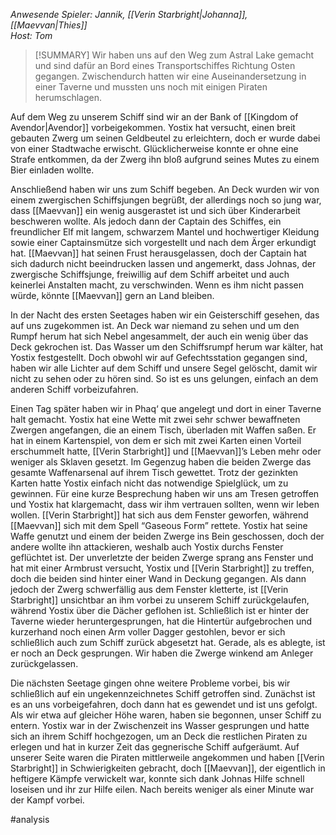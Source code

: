 _Anwesende Spieler: Jannik, [[Verin Starbright|Johanna]], [[Maevvan|Thies]]  
Host: Tom_

>[!SUMMARY]
>Wir haben uns auf den Weg zum Astral Lake gemacht und sind dafür an Bord eines Transportschiffes Richtung Osten gegangen. Zwischendurch hatten wir eine Auseinandersetzung in einer Taverne und mussten uns noch mit einigen Piraten herumschlagen.

Auf dem Weg zu unserem Schiff sind wir an der Bank of [[Kingdom of Avendor|Avendor]] vorbeigekommen. Yostix hat versucht, einen breit gebauten Zwerg um seinen Geldbeutel zu erleichtern, doch er wurde dabei von einer Stadtwache erwischt. Glücklicherweise konnte er ohne eine Strafe entkommen, da der Zwerg ihn bloß aufgrund seines Mutes zu einem Bier einladen wollte.

Anschließend haben wir uns zum Schiff begeben. An Deck wurden wir von einem zwergischen Schiffsjungen begrüßt, der allerdings noch so jung war, dass [[Maevvan]] ein wenig ausgerastet ist und sich über Kinderarbeit beschweren wollte. Als jedoch dann der Captain des Schiffes, ein freundlicher Elf mit langem, schwarzem Mantel und hochwertiger Kleidung sowie einer Captainsmütze sich vorgestellt und nach dem Ärger erkundigt hat. [[Maevvan]] hat seinen Frust herausgelassen, doch der Captain hat sich dadurch nicht beeindrucken lassen und angemerkt, dass Johnas, der zwergische Schiffsjunge, freiwillig auf dem Schiff arbeitet und auch keinerlei Anstalten macht, zu verschwinden. Wenn es ihm nicht passen würde, könnte [[Maevvan]] gern an Land bleiben.

In der Nacht des ersten Seetages haben wir ein Geisterschiff gesehen, das auf uns zugekommen ist. An Deck war niemand zu sehen und um den Rumpf herum hat sich Nebel angesammelt, der auch ein wenig über das Deck gekrochen ist. Das Wasser um den Schiffsrumpf herum war kälter, hat Yostix festgestellt. Doch obwohl wir auf Gefechtsstation gegangen sind, haben wir alle Lichter auf dem Schiff und unsere Segel gelöscht, damit wir nicht zu sehen oder zu hören sind. So ist es uns gelungen, einfach an dem anderen Schiff vorbeizufahren.

Einen Tag später haben wir in Phaq‘ que angelegt und dort in einer Taverne halt gemacht. Yostix hat eine Wette mit zwei sehr schwer bewaffneten Zwergen angefangen, die an einem Tisch, überladen mit Waffen saßen. Er hat in einem Kartenspiel, von dem er sich mit zwei Karten einen Vorteil erschummelt hatte, [[Verin Starbright]] und [[Maevvan]]’s Leben mehr oder weniger als Sklaven gesetzt. Im Gegenzug haben die beiden Zwerge das gesamte Waffenarsenal auf ihrem Tisch gewettet. Trotz der gezinkten Karten hatte Yostix einfach nicht das notwendige Spielglück, um zu gewinnen. Für eine kurze Besprechung haben wir uns am Tresen getroffen und Yostix hat klargemacht, dass wir ihm vertrauen sollten, wenn wir leben wollen. [[Verin Starbright]] hat sich aus dem Fenster geworfen, während [[Maevvan]] sich mit dem Spell “Gaseous Form” rettete. Yostix hat seine Waffe genutzt und einem der beiden Zwerge ins Bein geschossen, doch der andere wollte ihn attackieren, weshalb auch Yostix durchs Fenster geflüchtet ist. Der unverletzte der beiden Zwerge sprang ans Fenster und hat mit einer Armbrust versucht, Yostix und [[Verin Starbright]] zu treffen, doch die beiden sind hinter einer Wand in Deckung gegangen. Als dann jedoch der Zwerg schwerfällig aus dem Fenster kletterte, ist [[Verin Starbright]] unsichtbar an ihm vorbei zu unserem Schiff zurückgelaufen, während Yostix über die Dächer geflohen ist. Schließlich ist er hinter der Taverne wieder heruntergesprungen, hat die Hintertür aufgebrochen und kurzerhand noch einen Arm voller Dagger gestohlen, bevor er sich schließlich auch zum Schiff zurück abgesetzt hat. Gerade, als es ablegte, ist er noch an Deck gesprungen. Wir haben die Zwerge winkend am Anleger zurückgelassen.

Die nächsten Seetage gingen ohne weitere Probleme vorbei, bis wir schließlich auf ein ungekennzeichnetes Schiff getroffen sind. Zunächst ist es an uns vorbeigefahren, doch dann hat es gewendet und ist uns gefolgt. Als wir etwa auf gleicher Höhe waren, haben sie begonnen, unser Schiff zu entern. Yostix war in der Zwischenzeit ins Wasser gesprungen und hatte sich an ihrem Schiff hochgezogen, um an Deck die restlichen Piraten zu erlegen und hat in kurzer Zeit das gegnerische Schiff aufgeräumt. Auf unserer Seite waren die Piraten mittlerweile angekommen und haben [[Verin Starbright]] in Schwierigkeiten gebracht, doch [[Maevvan]], der eigentlich in heftigere Kämpfe verwickelt war, konnte sich dank Johnas Hilfe schnell loseisen und ihr zur Hilfe eilen. Nach bereits weniger als einer Minute war der Kampf vorbei.

#analysis